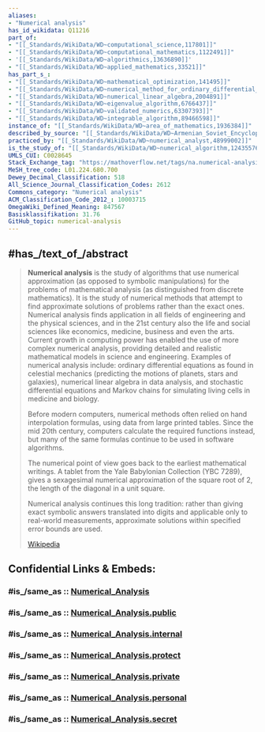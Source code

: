 ```yaml
---
aliases:
- "Numerical analysis"
has_id_wikidata: Q11216
part_of:
- "[[_Standards/WikiData/WD~computational_science,117801]]"
- "[[_Standards/WikiData/WD~computational_mathematics,1122491]]"
- '[[_Standards/WikiData/WD~algorithmics,13636890]]'
- "[[_Standards/WikiData/WD~applied_mathematics,33521]]"
has_part_s_:
- "[[_Standards/WikiData/WD~mathematical_optimization,141495]]"
- "[[_Standards/WikiData/WD~numerical_method_for_ordinary_differential_equations,541182]]"
- "[[_Standards/WikiData/WD~numerical_linear_algebra,2004891]]"
- "[[_Standards/WikiData/WD~eigenvalue_algorithm,6766437]]"
- "[[_Standards/WikiData/WD~validated_numerics,63307393]]"
- "[[_Standards/WikiData/WD~integrable_algorithm,89466598]]"
instance_of: "[[_Standards/WikiData/WD~area_of_mathematics,1936384]]"
described_by_source: "[[_Standards/WikiData/WD~Armenian_Soviet_Encyclopedia,2657718]]"
practiced_by: "[[_Standards/WikiData/WD~numerical_analyst,48999002]]"
is_the_study_of: "[[_Standards/WikiData/WD~numerical_algorithm,124355768]]"
UMLS_CUI: C0028645
Stack_Exchange_tag: "https://mathoverflow.net/tags/na.numerical-analysis"
MeSH_tree_code: L01.224.680.700
Dewey_Decimal_Classification: 518
All_Science_Journal_Classification_Codes: 2612
Commons_category: "Numerical analysis"
ACM_Classification_Code_2012_: 10003715
OmegaWiki_Defined_Meaning: 847567
Basisklassifikation: 31.76
GitHub_topic: numerical-analysis
---
```


## #has_/text_of_/abstract 

> **Numerical analysis** is the study of algorithms that use numerical approximation 
> (as opposed to symbolic manipulations) for the problems of mathematical analysis 
> (as distinguished from discrete mathematics). It is the study of numerical methods that attempt to find approximate solutions of problems rather than the exact ones. Numerical analysis finds application in all fields of engineering and the physical sciences, and in the 21st century also the life and social sciences like economics, medicine, business and even the arts. Current growth in computing power has enabled the use of more complex numerical analysis, providing detailed and realistic mathematical models in science and engineering. Examples of numerical analysis include: ordinary differential equations as found in celestial mechanics (predicting the motions of planets, stars and galaxies), numerical linear algebra in data analysis, and stochastic differential equations and Markov chains for simulating living cells in medicine and biology.
>
> Before modern computers, numerical methods often relied on hand interpolation formulas, using data from large printed tables. Since the mid 20th century, computers calculate the required functions instead, but many of the same formulas continue to be used in software algorithms.
>
> The numerical point of view goes back to the earliest mathematical writings. A tablet from the Yale Babylonian Collection (YBC 7289), gives a sexagesimal numerical approximation of the square root of 2, the length of the diagonal in a unit square.
>
> Numerical analysis continues this long tradition: rather than giving exact symbolic answers translated into digits and applicable only to real-world measurements, approximate solutions within specified error bounds are used.
>
> [Wikipedia](https://en.wikipedia.org/wiki/Numerical%20analysis)


## Confidential Links & Embeds: 

### #is_/same_as :: [Numerical_Analysis](/_Standards/Mathematics/Analysis(Math)/Numerical_Analysis.md) 

### #is_/same_as :: [Numerical_Analysis.public](/_public/Mathematics/Analysis(Math)/Numerical_Analysis.public.md) 

### #is_/same_as :: [Numerical_Analysis.internal](/_internal/Mathematics/Analysis(Math)/Numerical_Analysis.internal.md) 

### #is_/same_as :: [Numerical_Analysis.protect](/_protect/Mathematics/Analysis(Math)/Numerical_Analysis.protect.md) 

### #is_/same_as :: [Numerical_Analysis.private](/_private/Mathematics/Analysis(Math)/Numerical_Analysis.private.md) 

### #is_/same_as :: [Numerical_Analysis.personal](/_personal/Mathematics/Analysis(Math)/Numerical_Analysis.personal.md) 

### #is_/same_as :: [Numerical_Analysis.secret](/_secret/Mathematics/Analysis(Math)/Numerical_Analysis.secret.md)

